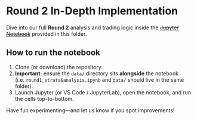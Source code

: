 # Round 2 In-Depth Implementation

Dive into our full **Round 2** analysis and trading logic inside the ~~[Jupyter Notebook](round1_strats&analysis.ipynb)~~ provided in this folder.

## How to run the notebook

1. Clone (or download) the repository.  
2. **Important:** ensure the `data/` directory sits **alongside** the notebook  
   (i.e. `round1_strats&analysis.ipynb` and `data/` should live in the same folder).  
3. Launch Jupyter (or VS Code / JupyterLab), open the notebook, and run the cells top-to-bottom.

Have fun experimenting—and let us know if you spot improvements!
